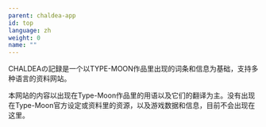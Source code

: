 ```yaml
---
parent: chaldea-app
id: top
language: zh
weight: 0
name: ""
---
```


CHALDEAの記録是一个以TYPE-MOON作品里出现的词条和信息为基础，支持多种语言的资料网站。

本网站的内容以出现在Type-Moon作品里的用语以及它们的翻译为主。没有出现在Type-Moon官方设定或资料里的资源，以及游戏数据和信息，目前不会出现在这里。
